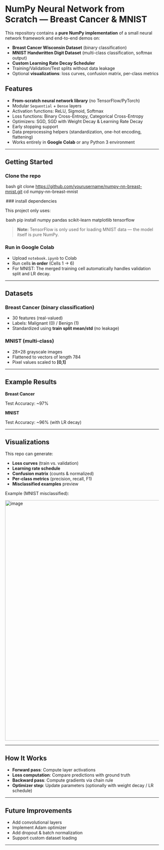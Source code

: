 # NumPy Neural Network from Scratch — Breast Cancer & MNIST

This repository contains a **pure NumPy implementation** of a small neural network framework and end-to-end demos on:

- **Breast Cancer Wisconsin Dataset** (binary classification)
- **MNIST Handwritten Digit Dataset** (multi-class classification, softmax output)
- **Custom Learning Rate Decay Scheduler**
- Training/Validation/Test splits without data leakage
- Optional **visualizations**: loss curves, confusion matrix, per-class metrics

## Features

- **From-scratch neural network library** (no TensorFlow/PyTorch)
- Modular `Sequential` + `Dense` layers
- Activation functions: ReLU, Sigmoid, Softmax
- Loss functions: Binary Cross-Entropy, Categorical Cross-Entropy
- Optimizers: SGD, SGD with Weight Decay & Learning Rate Decay
- Early stopping support
- Data preprocessing helpers (standardization, one-hot encoding, flattening)
- Works entirely in **Google Colab** or any Python 3 environment

---


## Getting Started

### Clone the repo

 ⁠bash
git clone https://github.com/yourusername/numpy-nn-breast-mnist.git
cd numpy-nn-breast-mnist


⁠ ### install dependencies

This project only uses:

 ⁠bash
pip install numpy pandas scikit-learn matplotlib tensorflow


> **Note:** TensorFlow is only used for loading MNIST data — the model itself is pure NumPy.

### Run in Google Colab

* Upload `notebook.ipynb` to Colab
* Run cells **in order** (Cells 1 → 6)
* For MNIST: The merged training cell automatically handles validation split and LR decay.

---

## Datasets

### Breast Cancer (binary classification)

* 30 features (real-valued)
* Labels: Malignant (0) / Benign (1)
* Standardized using **train split mean/std** (no leakage)

### MNIST (multi-class)

* 28×28 grayscale images
* Flattened to vectors of length 784
* Pixel values scaled to **\[0,1]**

---

## Example Results

**Breast Cancer**


Test Accuracy: ~97%


**MNIST**


Test Accuracy: ~96% (with LR decay)


---

## Visualizations

This repo can generate:

* **Loss curves** (train vs. validation)
* **Learning rate schedule**
* **Confusion matrix** (counts & normalized)
* **Per-class metrics** (precision, recall, F1)
* **Misclassified examples** preview

Example (MNIST misclassified):

<img width="758" height="788" alt="image" src="https://github.com/user-attachments/assets/613fadd2-7bb1-42af-9561-e2fc6a28dbe9" />


---

## How It Works

* **Forward pass**: Compute layer activations
* **Loss computation**: Compare predictions with ground truth
* **Backward pass**: Compute gradients via chain rule
* **Optimizer step**: Update parameters (optionally with weight decay / LR schedule)

---


## Future Improvements

* Add convolutional layers
* Implement Adam optimizer
* Add dropout & batch normalization
* Support custom dataset loading

---

```
